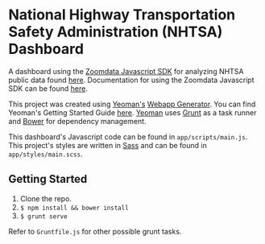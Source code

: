 National Highway Transportation Safety Administration (NHTSA) Dashboard
===============

A dashboard using the [Zoomdata Javascript SDK](https://github.com/zoomdata/ZoomdataJS) for analyzing NHTSA public data found [here](http://www-odi.nhtsa.dot.gov/downloads/). Documentation for using the Zoomdata Javascript SDK can be found [here](http://demos.zoomdata.com/ZoomdataJS-docs/).

This project was created using [Yeoman's](http://yeoman.io) [Webapp Generator](https://github.com/yeoman/generator-webapp). You can find Yeoman's Getting Started Guide [here](http://yeoman.io/learning/index.html). [Yeoman](http://yeoman.io) uses [Grunt](http://gruntjs.com/) as a task runner and [Bower](http://bower.io/) for dependency management.

This dashboard's Javascript code can be found in `app/scripts/main.js`. This project's styles are written in [Sass](http://sass-lang.com/) and can be found in `app/styles/main.scss`.

## Getting Started
1. Clone the repo.
2. `$ npm install && bower install`
3. `$ grunt serve`

Refer to `Gruntfile.js` for other possible grunt tasks.
